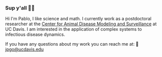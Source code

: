 ### Sup y'all 🖖🏼

Hi I'm Pablo, I like science and math. I currently work as a postdoctoral researcher at the [Center for Animal Disease Modeling and Surveillance](https://cadms.vetmed.ucdavis.edu) at UC Davis. I am interested in the application of complex systems to infectious disease dynamics. 

If you have any questions about my work you can reach me at: 📩 jpgo@ucdavis.edu

